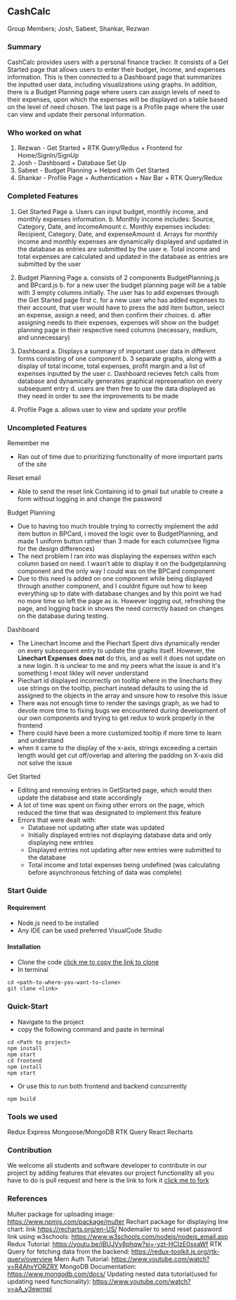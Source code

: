 
## CashCalc

Group Members; Josh, Sabeet, Shankar, Rezwan 

### Summary
CashCalc provides users with a personal finance tracker. It consists of a Get Started page that allows users to enter their budget, income, and expenses information. This is then connected to a Dashboard page that summarizes the inputted user data, including visualizations using graphs. In addition, there is a Budget Planning page where users can assign levels of need to their expenses, upon which the expenses will be displayed on a table based on the level of need chosen. The last page is a Profile page where the user can view and update their personal information.

### Who worked on what
1. Rezwan - Get Started + RTK Query/Redux + Frontend for Home/SignIn/SignUp 
2. Josh - Dashboard + Database Set Up
3. Sabeet - Budget Planning  + Helped with Get Started 
4. Shankar - Profile Page + Authentication + Nav Bar + RTK Query/Redux 

### Completed Features

1. Get Started Page
a.                      Users can input budget, monthly income, and monthly expenses information. 
b. Monthly income includes: Source, Category, Date, and incomeAmount
c. Monthly expenses includes: Recipient, Category, Date, and expenseAmount
d. Arrays for monthly income and monthly expenses are dynamically displayed and updated in the database as entries are submitted by the user
e. Total income and total expenses are calculated and updated in the database as entries are submitted by the user

2. Budget Planning Page
a. consists of 2 components BudgetPlanning.js and BPcard.js
b. for a new user the budget planning page will be a table with 3 empty columns initially. The user has to add expenses through the Get Started page first
c. for a new user who has added expenses to their account, that user would have to press the add item button, select an expense, assign a need, and then confirm their choices.
d. after assigning needs to their expenses, expenses will show on the budget planning page in their respective need columns (necessary, medium, and unnecessary)

4. Dashboard
a. Displays a summary of important user data in different forms consisting of one component
b. 3 separate graphs, along with a display of total income, total expenses, profit margin and a list of expenses inputted by the user
c. Dashboard recieves fetch calls from database and dynamically generates graphical represenation on every subsequent entry
d. users are then free to use the data displayed as they need in order to see the improvements to be made

6. Profile Page 
a. allows user to view and update your profile


### Uncompleted Features
Remember me
* Ran out of time due to prioritizing functionality of more important parts of the site

Reset email
* Able to send the reset link Containing id to gmail but unable to create a form without logging in and change the password

Budget Planning
* Due to having too much trouble trying to correctly implement the add item button in BPCard, i moved the logic over to BudgetPlanning, and made 1 uniform button rather than 3 made for each column(see figma for the design differences)
* The next problem I ran into was displaying the expenses within each column based on need. I wasn’t able to display it on the budgetplanning component and the only way I could was on the BPCard component 
* Due to this need is added on one component while being displayed through another component, and I couldnt figure out how to keep everything up to date with database changes  and by this point we had no more time so left the page as is. However logging out, refreshing the page, and logging back in shows the need correctly based on changes on the database during testing.

Dashboard
* The Linechart Income and the Piechart Spent divs dynamically render on every subsequent entry to update the graphs itself. However, the **Linechart Expenses** **does not** do this, and as well it does not update on a new login. It is unclear to me and my peers what the issue is and it's something I most likley will never understand
* Piechart id displayed incorrectly on tooltip where in the linecharts they use strings on the tooltip, piechart instead defaults to using the id assigned to the objects in the array and unsure how to resolve this issue
* There was not enough time to render the savings graph, as we had to devote more time to fixing bugs we encountered during development of our own components and trying to get redux to work properly in the frontend
* There could have been a more customized tooltip if more time to learn and understand
* when it came to the display of the x-axis, strings exceeding a certain length would get cut off/overlap and altering the padding on X-axis did not solve the issue

Get Started

* Editing and removing entries in GetStarted page, which would then update the database and state accordingly
* A lot of time was spent on fixing other errors on the page,  which reduced the time that was designated to implement this feature 
* Errors that were dealt with:
  * Database not updating after state was updated
  * Initially displayed entries not displaying database data and only displaying new entries 
  * Displayed entries not updating after new entries were submitted to the database
  * Total income and total expenses being undefined (was calculating before asynchronous fetching of data was complete)

### Start Guide

#### Requirement
- Node.js need to be installed 
- Any IDE can be used preferred VisualCode Studio

#### Installation
- Clone the code [click me to copy the link to clone](https://github.com/Rezwan192/CashCalc.git)
- In terminal 
```
cd <path-to-where-you-want-to-clone> 
git clone <link>

```

### Quick-Start
- Navigate to the project
- copy the following command and paste in terminal
```
cd <Path to project>
npm install
npm start
cd frontend
npm install
npm start

```
- Or use this to run both frontend and backend concurrently
``` 
npm build
```


### Tools we used
Redux
Express
Mongoose/MongoDB
RTK Query
React
Recharts

### Contribution
We welcome all students and software developer to contribute in our project by adding features that elevates our project functionality  all you have to do is pull request and here is the link to fork it [click me to fork](https://github.com/Rezwan192/CashCalc/fork)


### References

Multer package for uploading image: https://www.npmjs.com/package/multer
Rechart package for displaying line chart: link https://recharts.org/en-US/
Nodemailer to send reset password link using w3schools: https://www.w3schools.com/nodejs/nodejs_email.asp
Redux Tutorial: https://youtu.be/iBUJVy8phqw?si=-yzt-HCIzE0sxaWf
RTK Query for fetching data from the backend: https://redux-toolkit.js.org/rtk-query/overview 
Mern Auth Tutorial: https://www.youtube.com/watch?v=R4AhvYORZRY
MongoDB Documentation: https://www.mongodb.com/docs/
Updating nested data tutorial(used for updating need functionality): https://www.youtube.com/watch?v=aA_y3ewrnpI 
